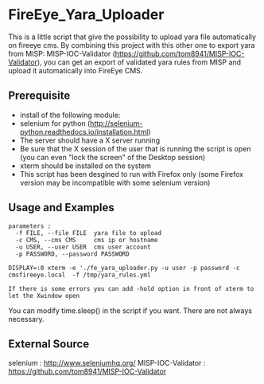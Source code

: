 # FireEye_Yara_Uploader

This is a little script that give the possibility to upload yara file automatically on fireeye cms.
By combining this project with this other one to export yara from MISP: MISP-IOC-Validator (https://github.com/tom8941/MISP-IOC-Validator),
you can get an export of validated yara rules from MISP and upload it automatically into FireEye CMS.

## Prerequisite

- install of the following module:
 - selenium for python (http://selenium-python.readthedocs.io/installation.html)
- The server should have a X server running
- Be sure that the X session of the user that is running the script is open (you can even "lock the screen" of the Desktop session)
- xterm should be installed on the system
- This script has been desgined to run with Firefox only (some Firefox version may be incompatible with some selenium version)

## Usage and Examples

```
parameters : 
  -f FILE, --file FILE  yara file to upload
  -c CMS, --cms CMS     cms ip or hostname
  -u USER, --user USER  cms user account
  -p PASSWORD, --password PASSWORD

DISPLAY=:0 xterm -e './fe_yara_uploader.py -u user -p password -c cmsfireeye.local  -f /tmp/yara_rules.yml

If there is some errors you can add -hold option in front of xterm to let the Xwindow open
```

You can modify time.sleep() in the script if you want. There are not always necessary.

## External Source
 
selenium : http://www.seleniumhq.org/
MISP-IOC-Validator : https://github.com/tom8941/MISP-IOC-Validator

